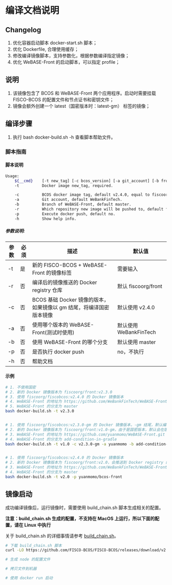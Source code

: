 
# 编译文档说明
## Changelog

1. 优化容器启动脚本 docker-start.sh 脚本；
2. 优化 Dockerfile, 合理使用缓存；
3. 修改编译镜像脚本，支持参数化，根据参数编译指定镜像；
4. 优化 WeBASE-Front 的启动脚本，可以指定 profile；

## 说明
1. 该镜像包含了 BCOS 和 WeBASE-Front 两个应用程序。启动时需要挂载 FISCO-BCOS 的配置文件和节点证书和密钥文件；
2. 镜像会额外创建一个 latest（国密版本时：latest-gm） 标签的镜像；


## 编译步骤
1. 执行 bash docker-build.sh -h 查看脚本帮助文件。

### 脚本指南

#### 脚本说明

```Bash 
Usage:
    ${__cmd}    [-t new_tag] [-c bcos_version] [-a git_account] [-b front_branch] [-r docker_repository] [-p] [-h]
    -t          Docker image new_tag, required.

    -c          BCOS docker image tag, default v2.4.0, equal to fiscoorg/fiscobcos:v2.4.0.
    -a          Git account, default WeBankFinTech.
    -b          Branch of WeBASE-Front, default master.
    -r          Which repository new image will be pushed to, default fiscoorg/front.
    -p          Execute docker push, default no.
    -h          Show help info.
```

##### 参数说明:

|   参数       | 必须          |描述 | 默认值     |
| ------------- |--------| -----| -----|
| -t     | 是 | 新的 FISCO-BCOS + WeBASE-Front 的镜像标签   | 需要输入|
| -r     | 否 | 编译后的镜像推送的 Docker registry 仓库 | 默认 fiscoorg/front|
| -c     | 否 | BCOS 基础 Docker 镜像的版本，如果镜像以 gm 结尾，将编译国密版本镜像| 默认使用 v2.4.0|
| -a     | 否 | 使用哪个版本的 WeBASE-Front(测试时使用)| 默认使用 WeBankFinTech |
| -b     | 否 | 使用 WeBASE-Front 的哪个分支 | 默认使用 master|
| -p     | 否 | 是否执行 docker push | no，不执行 |
| -h     | 否 | 帮助文档 | |

#### 示例

```Bash
# 1. 不使用国密
# 2. 新的 Docker 镜像版本为 fiscoorg/front:v2.3.0
# 3. 使用 fiscoorg/fiscobcos:v2.4.0 的 Docker 镜像版本
# 4. WeBASE-Front 的地址为 https://github.com/WeBankFinTech/WeBASE-Front.git
# 5. WeBASE-Front 的分支为 master 
bash docker-build.sh -t v2.3.0  


# 1. 使用 fiscoorg/fiscobcos:v2.3.0-gm 的 Docker 镜像版本，-gm 结尾，默认编译国密版本
# 2. 新的 Docker 镜像版本为 fiscoorg/front:v1.0-gm，由于是国密版本，默认会在版本后添加 -gm 后缀
# 3. WeBASE-Front 的地址为 https://github.com/yuanmomo/WeBASE-Front.git
# 4. WeBASE-Front 的分支为 add-condition-in-gradle
bash docker-build.sh -t v1.0 -c v2.3.0-gm -a yuanmomo -b add-condition-in-gradle


# 1. 使用 fiscoorg/fiscobcos:v2.4.0 的 Docker 镜像版本
# 2. 新的 Docker 镜像版本为 fiscoorg/front:v2.0，会推送到 Docker registry 的 yuanmomo/bcos-front 仓库
# 3. WeBASE-Front 的地址为 https://github.com/WeBankFinTech/WeBASE-Front.git
# 4. WeBASE-Front 的分支为 master
bash docker-build.sh -t v2.0 -p yuanmomo/bcos-front

```

## 镜像启动

成功编译镜像后，运行镜像时，需要使用 build_chain.sh 脚本生成相关的配置。

**注意：build_chain.sh 生成的配置，不支持在 MacOS 上运行，所以下面的配置，请在 Linux 中执行**

关于 build_chain.sh 的详细事情请参考 [build_chain.sh](https://fisco-bcos-documentation.readthedocs.io/zh_CN/latest/docs/manual/build_chain.html)。

```Bash
# 下载 build_chain.sh 脚本
curl -LO https://github.com/FISCO-BCOS/FISCO-BCOS/releases/download/v2.4.0/build_chain.sh && chmod u+x build_chain.sh

# 生成 node 的配置文件

# 拷贝文件到机器

# 使用 docker run 启动

```





